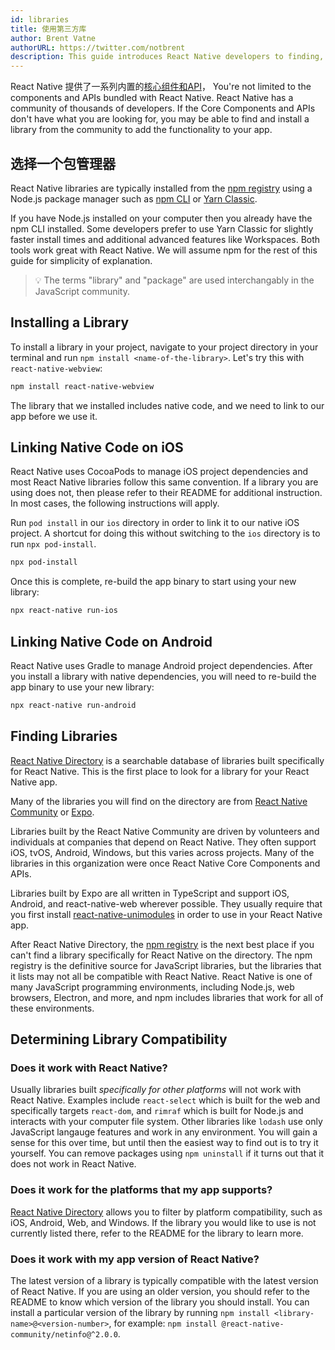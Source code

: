 ```yaml
---
id: libraries
title: 使用第三方库
author: Brent Vatne
authorURL: https://twitter.com/notbrent
description: This guide introduces React Native developers to finding, installing, and using third-party libraries in their apps.
---
```


React Native 提供了一系列内置的[核心组件和API](components-and-apis)， You're not limited to the components and APIs bundled with React Native. React Native has a community of thousands of developers. If the Core Components and APIs don't have what you are looking for, you may be able to find and install a library from the community to add the functionality to your app.

## 选择一个包管理器

React Native libraries are typically installed from the [npm registry](https://www.npmjs.com/) using a Node.js package manager such as [npm CLI](https://docs.npmjs.com/cli/npm) or [Yarn Classic](https://classic.yarnpkg.com/en/).

If you have Node.js installed on your computer then you already have the npm CLI installed. Some developers prefer to use Yarn Classic for slightly faster install times and additional advanced features like Workspaces. Both tools work great with React Native. We will assume npm for the rest of this guide for simplicity of explanation.

> 💡 The terms "library" and "package" are used interchangably in the JavaScript community.

## Installing a Library

To install a library in your project, navigate to your project directory in your terminal and run `npm install <name-of-the-library>`. Let's try this with `react-native-webview`:

```bash
npm install react-native-webview
```

The library that we installed includes native code, and we need to link to our app before we use it.

## Linking Native Code on iOS

React Native uses CocoaPods to manage iOS project dependencies and most React Native libraries follow this same convention. If a library you are using does not, then please refer to their README for additional instruction. In most cases, the following instructions will apply.

Run `pod install` in our `ios` directory in order to link it to our native iOS project. A shortcut for doing this without switching to the `ios` directory is to run `npx pod-install`.

```bash
npx pod-install
```

Once this is complete, re-build the app binary to start using your new library:

```bash
npx react-native run-ios
```

## Linking Native Code on Android

React Native uses Gradle to manage Android project dependencies. After you install a library with native dependencies, you will need to re-build the app binary to use your new library:

```bash
npx react-native run-android
```

## Finding Libraries

[React Native Directory](https://reactnative.directory) is a searchable database of libraries built specifically for React Native. This is the first place to look for a library for your React Native app.

Many of the libraries you will find on the directory are from [React Native Community](https://github.com/react-native-community/) or [Expo](https://docs.expo.io/versions/latest/).

Libraries built by the React Native Community are driven by volunteers and individuals at companies that depend on React Native. They often support iOS, tvOS, Android, Windows, but this varies across projects. Many of the libraries in this organization were once React Native Core Components and APIs.

Libraries built by Expo are all written in TypeScript and support iOS, Android, and react-native-web wherever possible. They usually require that you first install [react-native-unimodules](https://github.com/unimodules/react-native-unimodules) in order to use in your React Native app.

After React Native Directory, the [npm registry](https://www.npmjs.com/) is the next best place if you can't find a library specifically for React Native on the directory. The npm registry is the definitive source for JavaScript libraries, but the libraries that it lists may not all be compatible with React Native. React Native is one of many JavaScript programming environments, including Node.js, web browsers, Electron, and more, and npm includes libraries that work for all of these environments.

## Determining Library Compatibility

### Does it work with React Native?

Usually libraries built _specifically for other platforms_ will not work with React Native. Examples include `react-select` which is built for the web and specifically targets `react-dom`, and `rimraf` which is built for Node.js and interacts with your computer file system. Other libraries like `lodash` use only JavaScript langauge features and work in any environment. You will gain a sense for this over time, but until then the easiest way to find out is to try it yourself. You can remove packages using `npm uninstall` if it turns out that it does not work in React Native.

### Does it work for the platforms that my app supports?

[React Native Directory](https://reactnative.directory/) allows you to filter by platform compatibility, such as iOS, Android, Web, and Windows. If the library you would like to use is not currently listed there, refer to the README for the library to learn more.

### Does it work with my app version of React Native?

The latest version of a library is typically compatible with the latest version of React Native. If you are using an older version, you should refer to the README to know which version of the library you should install. You can install a particular version of the library by running `npm install <library-name>@<version-number>`, for example: `npm install @react-native-community/netinfo@^2.0.0`.